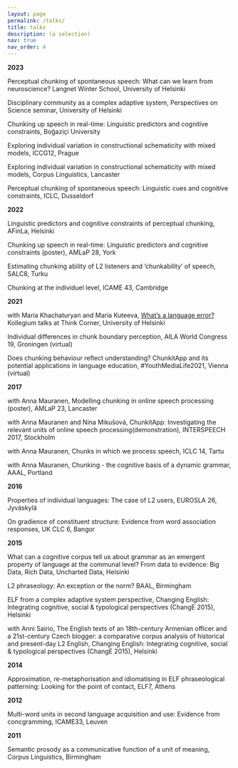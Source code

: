 ```yaml
---
layout: page
permalink: /talks/
title: talks
description: (a selection)
nav: true
nav_order: 4
---
```

<b>2023</b>

Perceptual chunking of spontaneous speech: What can we learn from neuroscience? Langnet Winter School, University of Helsinki <br>

Disciplinary community as a complex adaptive system, Perspectives on Science seminar, University of Helsinki<br>

Chunking up speech in real-time: Linguistic predictors and cognitive constraints, Boğaziçi University<br>

Exploring individual variation in constructional schematicity with mixed models, ICCG12, Prague <br>

Exploring individual variation in constructional schematicity with mixed models, Corpus Linguistics, Lancaster <br>

Perceptual chunking of spontaneous speech: Linguistic cues and cognitive constraints, ICLC, Dusseldorf<br>

<b>2022</b>

Linguistic predictors and cognitive constraints of perceptual chunking, AFinLa, Helsinki<br>

Chunking up speech in real-time: Linguistic predictors and cognitive constraints (poster), AMLaP 28, York<br>

Estimating chunking ability of L2 listeners and ’chunkability’ of speech, SALC8, Turku <br>

Chunking at the individuel level, ICAME 43, Cambridge<br>

<b>2021</b>

with Maria Khachaturyan and Maria Kuteeva, <a href="https://www.youtube.com/watch?v=axJmyCf4pms&t=3s"> What’s a language error?</a> Kollegium talks at Think Corner, University of Helsinki<br>

Individual differences in chunk boundary perception, AILA World Congress 19, Groningen (virtual)<br>

Does chunking behaviour reflect understanding? ChunkitApp and its potential applications in language education, #YouthMediaLife2021, Vienna (virtual)<br>

<b>2017</b>

with Anna Mauranen, Modelling chunking in online speech processing (poster), AMLaP 23, Lancaster<br>

with Anna Mauranen and Nina Mikušová, ChunkitApp: Investigating the relevant units of online speech processing(demonstration), INTERSPEECH 2017, Stockholm<br>

with Anna Mauranen, Chunks in which we process speech, ICLC 14, Tartu<br>

with Anna Mauranen, Chunking - the cognitive basis of a dynamic grammar, AAAL, Portland<br>

<b>2016</b>

Properties of individual languages: The case of L2 users, EUROSLA 26, Jyväskylä <br>

On gradience of constituent structure: Evidence from word association responses, UK CLC 6, Bangor<br>

<b>2015</b>

What can a cognitive corpus tell us about grammar as an emergent property of language at the communal level? From data to evidence: Big Data, Rich Data, Uncharted Data, Helsinki<br>

L2 phraseology: An exception or the norm? BAAL, Birmingham<br>

ELF from a complex adaptive system perspective, Changing English: Integrating cognitive, social & typological perspectives (ChangE 2015), Helsinki<br>

with Anni Sairio, The English texts of an 18th-century Armenian officer and a 21st-century Czech blogger: a comparative corpus analysis of historical and present-day L2 English, Changing English: Integrating cognitive, social & typological perspectives (ChangE 2015), Helsinki<br>

<b>2014</b>

Approximation, re-metaphorisation and idiomatising in ELF phraseological patterning:  Looking for the point of contact, ELF7, Athens<br>

<b>2012</b>

Multi-word units in second language acquisition and use: Evidence from concgramming, ICAME33, Leuven<br>

<b>2011</b>

Semantic prosody as a communicative function of a unit of meaning, Corpus Linguistics, Birmingham<br>

